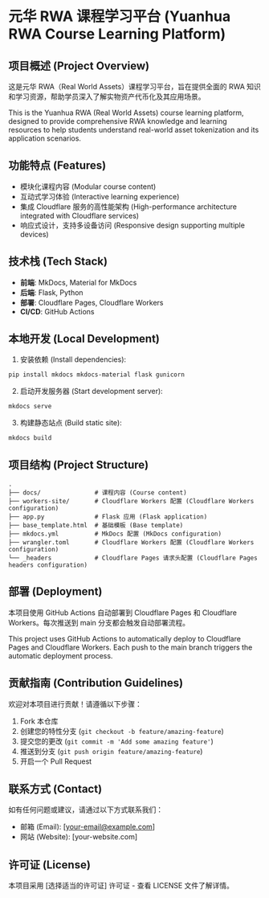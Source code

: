 
# 元华 RWA 课程学习平台 (Yuanhua RWA Course Learning Platform)

## 项目概述 (Project Overview)

这是元华 RWA（Real World Assets）课程学习平台，旨在提供全面的 RWA 知识和学习资源，帮助学员深入了解实物资产代币化及其应用场景。

This is the Yuanhua RWA (Real World Assets) course learning platform, designed to provide comprehensive RWA knowledge and learning resources to help students understand real-world asset tokenization and its application scenarios.

## 功能特点 (Features)

- 模块化课程内容 (Modular course content)
- 互动式学习体验 (Interactive learning experience)
- 集成 Cloudflare 服务的高性能架构 (High-performance architecture integrated with Cloudflare services)
- 响应式设计，支持多设备访问 (Responsive design supporting multiple devices)

## 技术栈 (Tech Stack)

- **前端**: MkDocs, Material for MkDocs
- **后端**: Flask, Python
- **部署**: Cloudflare Pages, Cloudflare Workers
- **CI/CD**: GitHub Actions

## 本地开发 (Local Development)

1. 安装依赖 (Install dependencies):
```bash
pip install mkdocs mkdocs-material flask gunicorn
```

2. 启动开发服务器 (Start development server):
```bash
mkdocs serve
```

3. 构建静态站点 (Build static site):
```bash
mkdocs build
```

## 项目结构 (Project Structure)

```
.
├── docs/               # 课程内容 (Course content)
├── workers-site/       # Cloudflare Workers 配置 (Cloudflare Workers configuration)
├── app.py              # Flask 应用 (Flask application)
├── base_template.html  # 基础模板 (Base template)
├── mkdocs.yml          # MkDocs 配置 (MkDocs configuration)
├── wrangler.toml       # Cloudflare Workers 配置 (Cloudflare Workers configuration)
└── _headers            # Cloudflare Pages 请求头配置 (Cloudflare Pages headers configuration)
```

## 部署 (Deployment)

本项目使用 GitHub Actions 自动部署到 Cloudflare Pages 和 Cloudflare Workers。每次推送到 main 分支都会触发自动部署流程。

This project uses GitHub Actions to automatically deploy to Cloudflare Pages and Cloudflare Workers. Each push to the main branch triggers the automatic deployment process.

## 贡献指南 (Contribution Guidelines)

欢迎对本项目进行贡献！请遵循以下步骤：

1. Fork 本仓库
2. 创建您的特性分支 (`git checkout -b feature/amazing-feature`)
3. 提交您的更改 (`git commit -m 'Add some amazing feature'`)
4. 推送到分支 (`git push origin feature/amazing-feature`)
5. 开启一个 Pull Request

## 联系方式 (Contact)

如有任何问题或建议，请通过以下方式联系我们：
- 邮箱 (Email): [your-email@example.com]
- 网站 (Website): [your-website.com]

## 许可证 (License)

本项目采用 [选择适当的许可证] 许可证 - 查看 LICENSE 文件了解详情。
